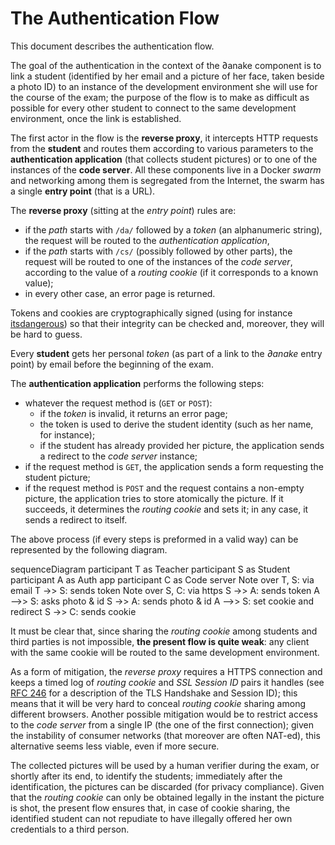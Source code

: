 # The Authentication Flow

This document describes the authentication flow.

The goal of the authentication in the context of the ∂anake component is to link
a student (identified by her email and a picture of her face, taken beside a
photo ID) to an instance of the development environment she will use for the
course of the exam; the purpose of the flow is to make as difficult as possible
for every other student to connect to the same development environment, once the
link is established.

The first actor in the flow is the **reverse proxy**, it intercepts HTTP
requests from the **student** and routes them according to various parameters to
the **authentication application** (that collects student pictures) or to one of
the instances of the **code server**. All these components live in a Docker
*swarm* and networking among them is segregated from the Internet, the swarm has a
single **entry point** (that is a URL).

The **reverse proxy** (sitting at the *entry point*) rules are:

* if the *path* starts with `/da/` followed by a *token* (an alphanumeric
  string), the request will be routed to the *authentication application*,
* if the *path* starts with `/cs/` (possibly followed by other parts), the
  request will be routed to one of the instances of the *code server*, according
  to the value of a *routing cookie* (if it corresponds to a known value);
* in every other case, an error page is returned.

Tokens and cookies are cryptographically signed (using for instance
[itsdangerous](https://itsdangerous.palletsprojects.com)) so that their
integrity can be checked and, moreover, they will be hard to guess.

Every **student** gets her personal *token* (as part of a link to the *∂anake*
entry point) by email before the beginning of the exam.

The **authentication application** performs the following steps:

* whatever the request method is (`GET` or `POST`):
    * if the *token* is invalid, it returns an error page;
    * the token is used to derive the student identity (such as her name, for
      instance);
    * if the student has already provided her picture, the application sends a
      redirect to the *code server* instance;
* if the request method is `GET`, the application sends a form requesting the
  student picture;
* if the request method is `POST` and the request contains a non-empty picture,
  the application tries to store atomically the picture. If it succeeds, it
  determines the *routing cookie* and sets it; in any case, it sends a redirect
  to itself.

The above process (if every steps is preformed in a valid way) can be
represented by the following diagram.

<div class="mermaid">
sequenceDiagram
  participant T as Teacher
  participant S as Student
  participant A as Auth app
  participant C as Code server
  Note over T, S: via email
  T ->> S: sends token
  Note over S, C: via https
  S ->> A: sends token
  A -->> S: asks photo & id
  S ->> A: sends photo & id
  A -->> S: set cookie and redirect
  S ->> C: sends cookie
</div>

It must be clear that,
since sharing the *routing cookie* among students and third parties is not impossible,
**the present flow is quite weak**:
any client with the same cookie will be routed to the same development environment.

As a form of mitigation, the *reverse proxy* requires a HTTPS connection and
keeps a timed log of *routing cookie* and *SSL Session ID* pairs it handles (see
[RFC 246](https://tools.ietf.org/html/rfc5246) for a description of the TLS
Handshake and Session ID); this means that it will be very hard to conceal
*routing cookie* sharing among different browsers. Another possible mitigation
would be to restrict access to the *code server* from a single IP (the one of
the first connection); given the instability of consumer networks (that moreover
are often NAT-ed), this alternative seems less viable, even if more secure.

The collected pictures will be used by a human verifier during the exam, or
shortly after its end, to identify the students; immediately after the
identification, the pictures can be discarded (for privacy compliance). Given
that the *routing cookie* can only be obtained legally in the instant the
picture is shot, the present flow ensures that, in case of cookie sharing, the
identified student can not repudiate to have illegally offered her own credentials
to a third person.

